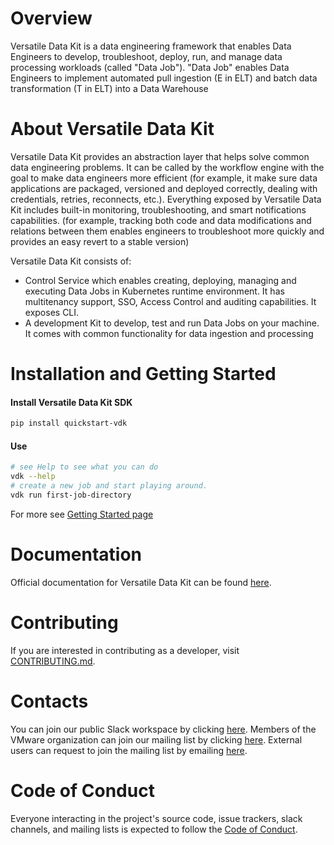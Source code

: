 # Overview

Versatile Data Kit is a data engineering framework that enables Data Engineers to develop, troubleshoot, deploy, run, and manage data processing workloads (called "Data Job").
"Data Job" enables Data Engineers to implement automated pull ingestion (E in ELT) and batch data transformation (T in ELT) into a Data Warehouse

# About Versatile Data Kit

Versatile Data Kit provides an abstraction layer that helps solve common data engineering problems.
It can be called by the workflow engine with the goal to make data engineers more efficient
(for example, it make sure data applications are packaged, versioned and deployed correctly,
dealing with credentials, retries, reconnects, etc.).
Everything exposed by Versatile Data Kit includes built-in monitoring, troubleshooting,
and smart notifications capabilities.
(for example, tracking both code and data modifications and relations between them
enables engineers to troubleshoot more quickly and provides an easy revert to a stable version)

Versatile Data Kit consists of:

* Control Service which enables creating, deploying, managing and executing Data Jobs in Kubernetes runtime environment.
  It has multitenancy support, SSO, Access Control and auditing capabilities. It exposes CLI.
* A development Kit to develop, test and run Data Jobs on your machine. It comes with common functionality for data ingestion and processing


# Installation and Getting Started

#### Install Versatile Data Kit SDK

```bash
pip install quickstart-vdk
```

#### Use

```bash
# see Help to see what you can do
vdk --help
# create a new job and start playing around.
vdk run first-job-directory
```

For more see [Getting Started page](https://github.com/vmware/versatile-data-kit/wiki/getting-started)

# Documentation

Official documentation for Versatile Data Kit can be found [here](https://github.com/vmware/versatile-data-kit/wiki/Introduction).

# Contributing

If you are interested in contributing as a developer, visit [CONTRIBUTING.md](CONTRIBUTING.md).

# Contacts
You can join our public Slack workspace by clicking [here](https://join.slack.com/t/versatiledata-rgg2437/shared_invite/zt-tvnl62c3-qP0EUYJZJxb6Ws_eQWyDtQ).
Members of the VMware organization can join our mailing list by clicking [here](https://outlook.office365.com/owa/versatiledatakit@groups.vmware.com/groupsubscription.ashx?action=join&source=Exchange&guid=7fa73da4-dc79-4579-b0a1-6c96e6143e8f).
External users can request to join the mailing list by emailing [here](mailto:join-versatiledatakit@groups.vmware.com?subject=Invite%20me%20to%20the%20VDK%20mailing%20list).

# Code of Conduct
Everyone interacting in the project's source code, issue trackers, slack channels, and mailing lists is expected to follow the [Code of Conduct](CODE-OF-CONDUCT.md).
